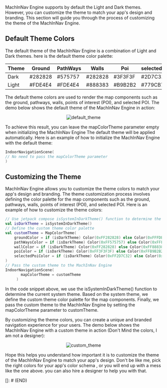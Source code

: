 MachInNav Engine supports by default the Light and Dark themes. However, you can customize the theme to match your app's design and branding.
This section will guide you through the process of customizing the theme of the MachInNav Engine.

## Default Theme Colors
The default theme of the MachInNav Engine is a combination of Light and Dark themes.
here is the default theme color palette:

| Theme | Ground  | PathWays | Walls   | Poi     | selectedPoi |
|-------|---------|----------|---------|---------|-------------|
| Dark  | #282828 | #575757  | #282828 | #3F3F3F | #2D7C32     |
| Light | #FDE4E4 | #FDE4E4  | #888383 | #B9B2B2 | #779CB7     |

The default theme colors are used to render the map components such as the ground, pathways, walls, points of interest (POI), and selected POI.
The demo below shows the default theme of the MachInNav Engine in action:

<p align="center">
  <img src="https://github.com/KvRae/MachInNav-Engine-Docs/assets/58667227/18a0fbef-ae91-4513-9903-81db8d1948a2" alt="default_theme">
</p>


To achieve this result, you can leave the mapColorTheme parameter empty when initializing the MachInNav Engine
The default theme will be applied automatically. Here is an example of how to initialize the MachInNav Engine with the default theme:

```kotlin
IndoorNavigationScene(
// No need to pass the mapColorTheme parameter
)
```

## Customizing the Theme
MachInNav Engine allows you to customize the theme colors to match your app's design and branding.
The theme customization process involves defining the color palette for the map components such as the ground, pathways, walls, points of interest (POI), and selected POI.
Here is an example of how to customize the theme colors:

```kotlin
// Use jetpack compose isSystemInDarkTheme() function to determine the current system theme 
val isDarkTheme = isSystemInDarkTheme()
// Define the custom theme color palette
val customTheme = MapColorTheme(
    groundColor = if (isDarkTheme) Color(0xFF282828) else Color(0xFFFDE4E4),
    pathWaysColor = if (isDarkTheme) Color(0xFF575757) else Color(0xFFFDE4E4),
    wallColor = if (isDarkTheme) Color(0xFF282828) else Color(0xFF888383),
    poiColor = if (isDarkTheme) Color(0xFF3F3F3F) else Color(0xFFB9B2B2),
    selectedPoiColor = if (isDarkTheme) Color(0xFF2D7C32) else Color(0xFF779CB7)
)
// Pass the custom theme to the MachInNav Engine
IndoorNavigationScene(
       mapColorTheme = customTheme
     )
```

In the code snippet above, we use the isSystemInDarkTheme() function to determine the current system theme.
Based on the system theme, we define the custom theme color palette for the map components.
Finally, we pass the custom theme to the MachInNav Engine by setting the mapColorTheme parameter to customTheme.

By customizing the theme colors, you can create a unique and branded navigation experience for your users.
The demo below shows the MachInNav Engine with a custom theme in action (Don't Mind the colors, I am not a designer):


<p align="center">
  <img src="https://github.com/KvRae/MachInNav-Engine-Docs/assets/58667227/74e30214-c734-4712-97a4-ca1a560181f6" alt="custom_theme">
</p>

Hope this helps you understand how important it is to customize the theme of the MachInNav Engine to match your app's design.
Don't be like me, pick the right colors for your app's color schema , or you will end up with a mess like the one above.
you can also hire a designer to help you with that. 

[]: # (END)



